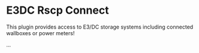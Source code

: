 # E3DC Rscp Connect

This plugin provides access to E3/DC storage systems including connected wallboxes or power meters!

...